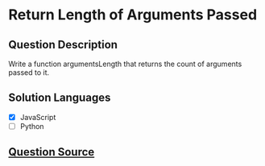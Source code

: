 # Return Length of Arguments Passed

## Question Description

Write a function argumentsLength that returns the count of arguments passed to it.

## Solution Languages

- [x] JavaScript
- [ ] Python

## [Question Source](https://leetcode.com/problems/return-length-of-arguments-passed)
